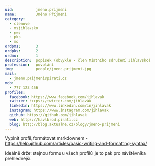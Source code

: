 ```yaml
---
uid:          jmeno.prijmeni
name:         Jméno Příjmení
category:
  - clenove
  - msjihlavsko
  - pms
  - pks
  - mo
ordpms:       3
ordpks:       2
ordmo:        1
description:  popisek (obvykle - člen Místního sdružení Jihlavsko)
profession:   povolání
img:          people/jmeno-prijmeni.jpg
mail:
  - jmeno.prijmeni@pirati.cz
mob:
  - 777 123 456
profiles:
  facebook: https://www.facebook.com/jihlavak 
  twitter: https://twitter.com/jihlavak
  linkedin: https://www.linkedin.com/in/jihlavak
  instagram: https://www.instagram.com/jihlavak
  github: https://github.com/jihlavak
  web: https://havlbrod.pirati.cz
  blog: http://blog.aktualne.cz/blogy/jmeno-prijmeni
---
```


Vyplnit profil, formátovat markdownem - https://help.github.com/articles/basic-writing-and-formatting-syntax/

Ideálně držet stejnou formu u všech profilů, je to pak pro návštěvníka přehlednější.
